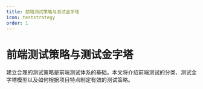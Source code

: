 ```yaml
---
title: 前端测试策略与测试金字塔
icon: teststrategy
order: 1
---
```


# 前端测试策略与测试金字塔

建立合理的测试策略是前端测试体系的基础。本文将介绍前端测试的分类、测试金字塔模型以及如何根据项目特点制定有效的测试策略。
